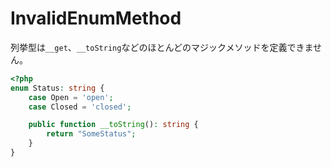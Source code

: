 # InvalidEnumMethod
列挙型は`__get`、`__toString`などのほとんどのマジックメソッドを定義できません。

```php
<?php
enum Status: string {
    case Open = 'open';
    case Closed = 'closed';

    public function __toString(): string {
        return "SomeStatus";
    }
}
```
